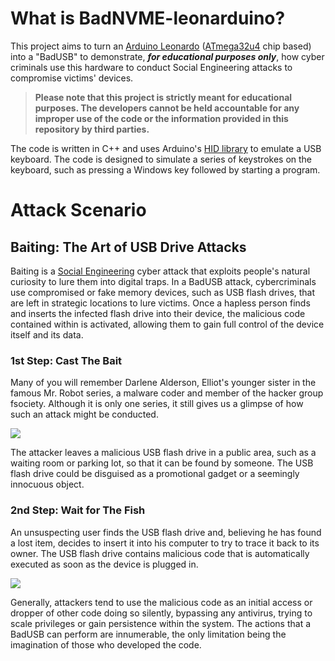 # What is BadNVME-leonarduino?
This project aims to turn an [Arduino Leonardo](https://docs.arduino.cc/hardware/leonardo) ([ATmega32u4](https://www.microchip.com/en-us/product/ATmega32U4) chip based) into a "BadUSB" to demonstrate, <i>**for educational purposes only**</i>, how cyber criminals use this hardware to conduct Social Engineering attacks to compromise victims' devices.

>**Please note that this project is strictly meant for educational purposes. The developers cannot be held accountable for any improper use of the code or the information provided in this repository by third parties.**

The code is written in C++ and uses Arduino's [HID library](https://www.arduino.cc/reference/en/libraries/keyboard/) to emulate a USB keyboard. The code is designed to simulate a series of keystrokes on the keyboard, such as pressing a Windows key followed by starting a program.

# Attack Scenario
## Baiting: The Art of USB Drive Attacks
Baiting is a [Social Engineering](https://en.wikipedia.org/wiki/Social_engineering_(security)) cyber attack that exploits people's natural curiosity to lure them into digital traps. In a BadUSB attack, cybercriminals use compromised or fake memory devices, such as USB flash drives, that are left in strategic locations to lure victims. Once a hapless person finds and inserts the infected flash drive into their device, the malicious code contained within is activated, allowing them to gain full control of the device itself and its data.

### 1st Step: Cast The Bait
Many of you will remember Darlene Alderson, Elliot's younger sister in the famous Mr. Robot series, a malware coder and member of the hacker group fsociety. Although it is only one series, it still gives us a glimpse of how such an attack might be conducted.

![](https://github.com/Astaruf/badusb-leonarduino/blob/main/demo/attacker.gif?raw=true)

The attacker leaves a malicious USB flash drive in a public area, such as a waiting room or parking lot, so that it can be found by someone. The USB flash drive could be disguised as a promotional gadget or a seemingly innocuous object.

### 2nd Step: Wait for The Fish
An unsuspecting user finds the USB flash drive and, believing he has found a lost item, decides to insert it into his computer to try to trace it back to its owner. The USB flash drive contains malicious code that is automatically executed as soon as the device is plugged in.

![](https://github.com/Astaruf/badusb-leonarduino/blob/main/demo/fish.gif?raw=true)

Generally, attackers tend to use the malicious code as an initial access or dropper of other code doing so silently, bypassing any antivirus, trying to scale privileges or gain persistence within the system. The actions that a BadUSB can perform are innumerable, the only limitation being the imagination of those who developed the code.



